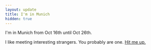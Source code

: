 ```yaml
---
layout: update
title: I'm in Munich
hidden: true
---
```


I'm in Munich from Oct 16th until Oct 26th.

I like meeting interesting strangers. You probably are one. [Hit me up.](mailto:jamie@scattered-thoughts.net)
